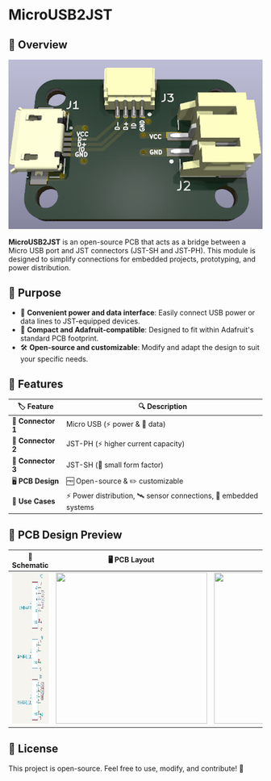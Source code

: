 # MicroUSB2JST

## 🚀 Overview
![Main Preview](assets/img/main.png)

**MicroUSB2JST** is an open-source PCB that acts as a bridge between a Micro USB port and JST connectors (JST-SH and JST-PH). This module is designed to simplify connections for embedded projects, prototyping, and power distribution.

## 🎯 Purpose
- 🔌 **Convenient power and data interface**: Easily connect USB power or data lines to JST-equipped devices.
- 📏 **Compact and Adafruit-compatible**: Designed to fit within Adafruit's standard PCB footprint.
- 🛠️ **Open-source and customizable**: Modify and adapt the design to suit your specific needs.

## 📝 Features
| 🏷️ Feature       | 🔍 Description |
|----------------|-------------|
| 🔌 **Connector 1** | Micro USB (⚡ power & 🔄 data) |
| 🔌 **Connector 2** | JST-PH (⚡ higher current capacity) |
| 🔌 **Connector 3** | JST-SH (📏 small form factor) |
| 🖥️ **PCB Design**  | 🆓 Open-source & ✏️ customizable |
| 🎯 **Use Cases**   | ⚡ Power distribution, 🛰️ sensor connections, 🤖 embedded systems 

## 📐 PCB Design Preview
| 📜 Schematic | 🖥️ PCB Layout | 🏗️ 3D |
|-----------|-----------|-----------|
| <img src="assets/img/schematic.png" width="300" height="300"> | <img src="assets/img/pcb_layout" width="300" height="300"> | <img src="assets/img/3d" width="300" height="300"> |

## 🌟 License
This project is open-source. Feel free to use, modify, and contribute! 🚀

